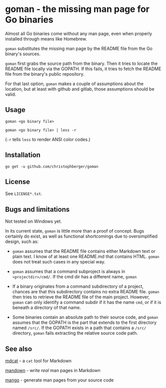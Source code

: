 # goman - the missing man page for Go binaries

Almost all Go binaries come without any man page, even when properly installed through means like Homebrew.

`goman` substitutes the missing man page by the README file from the Go binary's sources.

`goman` first grabs the source path from the binary. Then it tries to locate the README file locally via the GOPATH. If this fails, it tries to fetch the README file from the binary's public repository. 

For that last option, `goman` makes a couple of assumptions about the location, but at least with github and gitlab, those assumptions should be valid. 



## Usage

    goman <go binary file>

    goman <go binary file> | less -r

(`-r` tells `less` to render ANSI color codes.)


## Installation 

    go get -u github.com/christophberger/goman


## License

See `LICENSE*.txt`.


## Bugs and limitations

Not tested on Windows yet.

In its current state, `goman` is little more than a proof of concept. Bugs certainly do exist, as well as functional shortcomings due to oversimplified design, such as:

* `goman` assumes that the README file contains either Markdown text or plain text. I know of at least one README.md that contains HTML. `goman` does not treat such cases in any special way.

* `goman` assumes that a command subproject is always in `<projectdir>/cmd/`. If the cmd dir has a different name, `goman` 

* If a binary originates from a command subdirectory of a project, chances are that this subdirectory contains no extra README file. `goman` then tries to retrieve the README file of the main project. However, `goman` can only identify a command subdir if it has the name `cmd`, or if it is beneath a directory of that name.

* Some binaries contain an absolute path to their source code, and `goman` assumes that the GOPATH is the part that extends to the first directory named `/src/`. If the GOPATH exists in a path that contains a `/src/` directory, `goman` fails extracting the relative source code path.


## See also

[mdcat](https://github.com/ec1oud/mdcat) - a `cat` tool for Markdown

[mandown](https://github.com/driusan/mandown) - write *real* man pages in Markdown

[mango](https://github.com/slyrz/mango) - generate man pages from your source code
